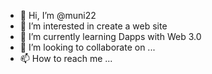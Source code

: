 - 👋 Hi, I’m @muni22
- 👀 I’m interested in create a web site
- 🌱 I’m currently learning Dapps with Web 3.0
- 💞️ I’m looking to collaborate on ...
- 📫 How to reach me ...

<!---
muni22/muni22 is a ✨ special ✨ repository because its `README.md` (this file) appears on your GitHub profile.
You can click the Preview link to take a look at your changes.
--->
